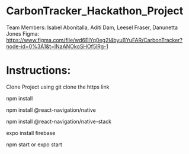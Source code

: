 # CarbonTracker_Hackathon_Project
Team Members:  Isabel Abonitalla, Aditi Dam, Leesel Fraser, Danunetta Jones
  Figma: https://www.figma.com/file/wd6EiYq0eg2I4byuBYuFAR/CarbonTracker?node-id=0%3A1&t=INaANOkoSHOf5lRg-1


# Instructions:

Clone Project using git clone the https link

npm install

npm install @react-navigation/native

npm install @react-navigation/native-stack

expo install firebase

npm start or expo start


